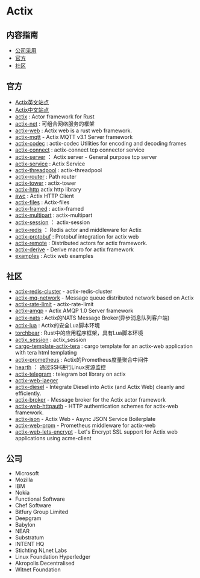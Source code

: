 # Actix

## 内容指南

- [公司采用](#公司)
- [官方](#官方)
- [社区](#社区)

## 官方

- [Actix英文站点](https://actix.rs/)
- [Actix中文站点](https://rustlang-cn.org/crates/actix/)
- [actix](https://github.com/actix/actix) : Actor framework for Rust
- [actix-net](https://github.com/actix/actix-net) : 可组合网络服务的框架
- [actix-web](https://github.com/actix/actix-web) : Actix web is a rust web framework.
- [actix-mqtt](https://github.com/actix/actix-mqtt) - Actix MQTT v3.1 Server framework
- [actix-codec](https://docs.rs/actix-codec/) : actix-codec Utilities for encoding and decoding frames
- [actix-connect](https://docs.rs/actix-connect/) : actix-connect tcp connector service
- [actix-server](https://docs.rs/actix-server/) ： Actix server - General purpose tcp server
- [actix-service](https://docs.rs/actix-service/) : Actix Service
- [actix-threadpool](https://docs.rs/actix-threadpool/) : actix-threadpool
- [actix-router](https://docs.rs/actix-router/) : Path router
- [actix-tower](https://docs.rs/actix-tower/) : actix-tower
- [actix-http](https://github.com/actix/actix-http) actix http library
- [awc](https://docs.rs/awc/0.2.0/awc/) : Actix HTTP Client
- [actix-files](https://docs.rs/actix-files/) : Actix-files
- [actix-framed](https://docs.rs/actix-framed/) : actix-framed
- [actix-multipart](https://docs.rs/actix-multipart/) : actix-multipart
- [actix-session](https://docs.rs/actix-session/) ： actix-session
- [actix-redis](https://github.com/actix/actix-redis) ： Redis actor and middleware for Actix
- [actix-protobuf](https://github.com/actix/actix-protobuf) : Protobuf integration for actix web
- [actix-remote](https://github.com/actix/actix-remote) : Distributed actors for actix framework.
- [actix-derive](https://github.com/actix/actix-derive) - Derive macro for actix framework
- [examples](https://github.com/actix/examples) : Actix web examples

## 社区

- [actix-redis-cluster](https://github.com/Idein/actix-redis-cluster) - actix-redis-cluster
- [actix-mq-network](https://github.com/irony-rust/actix-mq-network) - Message queue distributed network based on Actix
- [actix-rate-limit](https://github.com/Idein/actix-rate-limit) - actix-rate-limit
- [actix-amqp](https://github.com/fafhrd91/amqp-ampq) - Actix AMQP 1.0 Server framework 
- [actix-nats](https://github.com/YellowInnovation/actix-nats) : Actix的NATS Message Broker(异步消息队列客户端)
- [actix-lua](https://github.com/poga/actix-lua) : Actix的安全Lua脚本环境
- [torchbear](https://github.com/foundpatterns/torchbear) : Rust中的应用程序框架，具有Lua脚本环境
- [actix_session](https://github.com/chirimof/actix_session) : actix_session
- [cargo-template-actix-tera](https://github.com/otomato-gh/cargo-template-actix-tera) : cargo template for an actix-web application with tera html templating
- [actix-prometheus](https://github.com/orhanbalci/actix-prometheus) : Actix的Prometheus度量聚合中间件
- [hearth](https://github.com/aheart/hearth) ： 通过SSH进行Linux资源监控
- [actix-telegram](https://github.com/jeizsm/actix-telegram) : telegram bot library on actix
- [actix-web-jaeger](https://github.com/OutThereLabs/actix-web-jaeger)
- [actix-diesel](https://github.com/mehcode/actix-diesel) - Integrate Diesel into Actix (and Actix Web) cleanly and efficiently.
- [actix-broker](https://github.com/chris-ricketts/actix-broker) - Message broker for the Actix actor framework
- [actix-web-httpauth](https://github.com/svartalf/actix-web-httpauth) - HTTP authentication schemes for actix-web framework.
- [actix-json](https://github.com/mattlockyer/actix-json) - Actix Web - Async JSON Service Boilerplate
- [actix-web-prom](https://github.com/nlopes/actix-web-prom) - Prometheus middleware for actix-web
- [actix-web-lets-encrypt](https://github.com/ctm/actix-web-lets-encrypt) - Let's Encrypt SSL support for Actix web applications using acme-client


## 公司

- Microsoft
- Mozilla
- IBM
- Nokia
- Functional Software
- Chef Software
- Bitfury Group Limited
- Deepgram
- Babylon
- NEAR
- Substratum
- INTENT HQ
- Stichting NLnet Labs 
- Linux Foundation Hyperledger
- Akropolis Decentralised
- Witnet Foundation